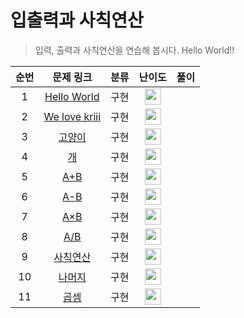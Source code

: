 # 입출력과 사칙연산

> 입력, 출력과 사칙연산을 연습해 봅시다. Hello World!!

| 순번 |                       문제 링크                        | 분류 |                            난이도                            | 풀이 |
| :--: | :----------------------------------------------------: | :--: | :----------------------------------------------------------: | :--: |
|  1   |  [Hello World](https://www.acmicpc.net/problem/2557)   | 구현 | <img src="https://static.solved.ac/tier_small/1.svg" width="26px"> |      |
|  2   | [We love kriii](https://www.acmicpc.net/problem/10718) | 구현 | <img src="https://static.solved.ac/tier_small/1.svg" width="26px"> |      |
|  3   | [고양이](https://www.acmicpc.net/problem/10171) | 구현 | <img src="https://static.solved.ac/tier_small/1.svg" width="26px"> |      |
|  4   | [개](https://www.acmicpc.net/problem/10172) | 구현 | <img src="https://static.solved.ac/tier_small/1.svg" width="26px"> |      |
|  5   | [A+B](https://www.acmicpc.net/problem/1000) | 구현 | <img src="https://static.solved.ac/tier_small/1.svg" width="26px"> |      |
|  6   | [A-B](https://www.acmicpc.net/problem/1001) | 구현 | <img src="https://static.solved.ac/tier_small/1.svg" width="26px"> |      |
|  7   | [A×B](https://www.acmicpc.net/problem/10998) | 구현 | <img src="https://static.solved.ac/tier_small/1.svg" width="26px"> |      |
|  8   | [A/B](https://www.acmicpc.net/problem/1008) | 구현 | <img src="https://static.solved.ac/tier_small/2.svg" width="26px"> |      |
|  9   | [사칙연산](https://www.acmicpc.net/problem/10869) | 구현 | <img src="https://static.solved.ac/tier_small/1.svg" width="26px"> |      |
|10|[나머지](https://www.acmicpc.net/problem/10430)|구현|<img src="https://static.solved.ac/tier_small/1.svg" width="26px">||
|11|[곱셈](https://www.acmicpc.net/problem/2588)|구현|<img src="https://static.solved.ac/tier_small/2.svg" width="26px">||